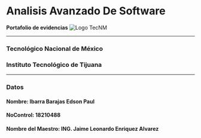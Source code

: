 # Analisis Avanzado De Software
**Portafolio de evidencias**
![Logo TecNM](https://sii2.matamoros.tecnm.mx/frontend/web/img/header.jpg)
___
### Tecnológico Nacional de México
### Instituto Tecnológico de Tijuana
___
### **Datos**
#### Nombre: Ibarra Barajas Edson Paul
#### NoControl: 18210488
#### Nombre del Maestro: ING. Jaime Leonardo Enriquez Alvarez
